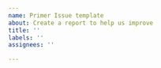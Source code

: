 ```yaml
---
name: Primer Issue template
about: Create a report to help us improve
title: ''
labels: ''
assignees: ''

---
```

